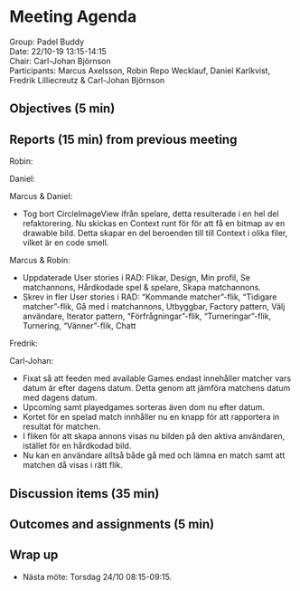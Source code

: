 # Meeting Agenda
Group: Padel Buddy  
Date: 22/10-19 13:15-14:15  
Chair: Carl-Johan Björnson  
Participants: Marcus Axelsson, Robin Repo Wecklauf, Daniel Karlkvist, Fredrik Lilliecreutz & Carl-Johan Björnson

## Objectives (5 min)


## Reports (15 min) from previous meeting

Robin:

Daniel:

Marcus & Daniel:
- Tog bort CircleImageView ifrån spelare, detta resulterade i en hel del refaktorering. Nu skickas en Context runt för för att få en bitmap av en drawable bild. Detta skapar en del beroenden till till Context i olika filer, vilket är en code smell.

Marcus & Robin:
- Uppdaterade User stories i RAD: Flikar, Design, Min profil, Se matchannons, Hårdkodade spel & spelare, Skapa matchannons.
- Skrev in fler User stories i RAD: “Kommande matcher”-flik, “Tidigare matcher”-flik, Gå med i matchannons, Utbyggbar, Factory pattern, Välj användare, Iterator pattern, “Förfrågningar”-flik, “Turneringar”-flik, Turnering, “Vänner”-flik, Chatt


Fredrik:

Carl-Johan: 
- Fixat så att feeden med available Games endast innehåller matcher vars datum är efter dagens datum. Detta genom att jämföra matchens datum med dagens datum. 
- Upcoming samt playedgames sorteras även dom nu efter datum.
- Kortet för en spelad match innhåller nu en knapp för att rapportera in resultat för matchen. 
- I fliken för att skapa annons visas nu bilden på den aktiva användaren, istället för en hårdkodad bild. 
- Nu kan en användare alltså både gå med och lämna en match samt att matchen då visas i rätt flik. 
 
## Discussion items (35 min)

## Outcomes and assignments (5 min)


## Wrap up
- Nästa möte: Torsdag 24/10 08:15-09:15.

